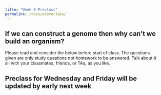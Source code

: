 ```yaml
---
title: "Week 9 Preclass"
permalink: /docs/w9preclass/
---
```


## If we can construct a genome then why can't we build an organism?

Please read and consider the below before start of class. The questions given are only study questions not homework to be answered. Talk about it all with your classmates, friends, or TAs, as you like.

## Preclass for Wednesday and Friday will be updated by early next week
